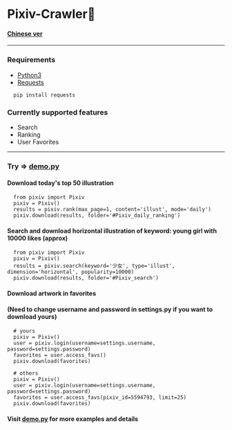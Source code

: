 # Pixiv-Crawler:unicorn:
#### [Chinese ver](https://github.com/Redcxx/Pixiv-Crawler/blob/master/README.md)
---
### Requirements
- [Python3](https://www.python.org/downloads/)
- [Requests](https://2.python-requests.org/en/master/)
```
  pip install requests
```
### Currently supported features
- Search
- Ranking
- User Favorites
---
### Try => [demo.py](https://github.com/Redcxx/Pixiv-Crawler/blob/master/demo.py)
#### Download today's top 50 illustration
```
  from pixiv import Pixiv
  pixiv = Pixiv()
  results = pixiv.rank(max_page=1, content='illust', mode='daily')
  pixiv.download(results, folder='#Pixiv_daily_ranking')
```
#### Search and download horizontal illustration of keyword: young girl with 10000 likes (approx)
```
  from pixiv import Pixiv
  pixiv = Pixiv()
  results = pixiv.search(keyword='少女', type='illust', dimension='horizontal', popularity=10000)
  pixiv.download(results, folder='#Pixiv_search')
```
#### Download artwork in favorites
#### (Need to change username and password in settings.py if you want to download yours)
```
  # yours
  pixiv = Pixiv()
  user = pixiv.login(username=settings.username, password=settings.password)
  favorites = user.access_favs()
  pixiv.download(favorites)

  # others
  pixiv = Pixiv()
  user = pixiv.login(username=settings.username, password=settings.password)
  favorites = user.access_favs(pixiv_id=5594793, limit=25)
  pixiv.download(favorites)
```
#### Visit [demo.py](https://github.com/Redcxx/Pixiv-Crawler/blob/master/demo.py) for more examples and details 
